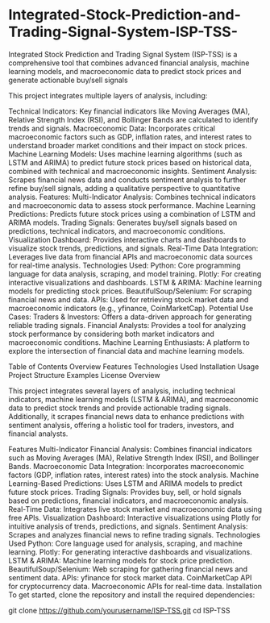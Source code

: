 # Integrated-Stock-Prediction-and-Trading-Signal-System-ISP-TSS-
Integrated Stock Prediction and Trading Signal System (ISP-TSS) is a comprehensive tool that combines advanced financial analysis, machine learning models, and macroeconomic data to predict stock prices and generate actionable buy/sell signals

This project integrates multiple layers of analysis, including:

Technical Indicators: Key financial indicators like Moving Averages (MA), Relative Strength Index (RSI), and Bollinger Bands are calculated to identify trends and signals.
Macroeconomic Data: Incorporates critical macroeconomic factors such as GDP, inflation rates, and interest rates to understand broader market conditions and their impact on stock prices.
Machine Learning Models: Uses machine learning algorithms (such as LSTM and ARIMA) to predict future stock prices based on historical data, combined with technical and macroeconomic insights.
Sentiment Analysis: Scrapes financial news data and conducts sentiment analysis to further refine buy/sell signals, adding a qualitative perspective to quantitative analysis.
Features:
Multi-Indicator Analysis: Combines technical indicators and macroeconomic data to assess stock performance.
Machine Learning Predictions: Predicts future stock prices using a combination of LSTM and ARIMA models.
Trading Signals: Generates buy/sell signals based on predictions, technical indicators, and macroeconomic conditions.
Visualization Dashboard: Provides interactive charts and dashboards to visualize stock trends, predictions, and signals.
Real-Time Data Integration: Leverages live data from financial APIs and macroeconomic data sources for real-time analysis.
Technologies Used:
Python: Core programming language for data analysis, scraping, and model training.
Plotly: For creating interactive visualizations and dashboards.
LSTM & ARIMA: Machine learning models for predicting stock prices.
BeautifulSoup/Selenium: For scraping financial news and data.
APIs: Used for retrieving stock market data and macroeconomic indicators (e.g., yfinance, CoinMarketCap).
Potential Use Cases:
Traders & Investors: Offers a data-driven approach for generating reliable trading signals.
Financial Analysts: Provides a tool for analyzing stock performance by considering both market indicators and macroeconomic conditions.
Machine Learning Enthusiasts: A platform to explore the intersection of financial data and machine learning models.


Table of Contents
Overview
Features
Technologies Used
Installation
Usage
Project Structure
Examples
License
Overview

This project integrates several layers of analysis, including technical indicators, machine learning models (LSTM & ARIMA), and macroeconomic data to predict stock trends and provide actionable trading signals. Additionally, it scrapes financial news data to enhance predictions with sentiment analysis, offering a holistic tool for traders, investors, and financial analysts.

Features
Multi-Indicator Financial Analysis: Combines financial indicators such as Moving Averages (MA), Relative Strength Index (RSI), and Bollinger Bands.
Macroeconomic Data Integration: Incorporates macroeconomic factors (GDP, inflation rates, interest rates) into the stock analysis.
Machine Learning-Based Predictions: Uses LSTM and ARIMA models to predict future stock prices.
Trading Signals: Provides buy, sell, or hold signals based on predictions, financial indicators, and macroeconomic analysis.
Real-Time Data: Integrates live stock market and macroeconomic data using free APIs.
Visualization Dashboard: Interactive visualizations using Plotly for intuitive analysis of trends, predictions, and signals.
Sentiment Analysis: Scrapes and analyzes financial news to refine trading signals.
Technologies Used
Python: Core language used for analysis, scraping, and machine learning.
Plotly: For generating interactive dashboards and visualizations.
LSTM & ARIMA: Machine learning models for stock price prediction.
BeautifulSoup/Selenium: Web scraping for gathering financial news and sentiment data.
APIs:
yfinance for stock market data.
CoinMarketCap API for cryptocurrency data.
Macroeconomic APIs for real-time data.
Installation
To get started, clone the repository and install the required dependencies:

git clone https://github.com/yourusername/ISP-TSS.git
cd ISP-TSS
